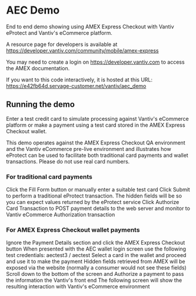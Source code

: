 # AEC Demo
End to end demo showing using AMEX Express Checkout with Vantiv eProtect and Vantiv's eCommerce platform.

A resource page for developers is available at https://developer.vantiv.com/community/mobile/amex-express

You may need to create a login on https://developer.vantiv.com to access the AMEX documentation.

If you want to this code interactively, it is hosted at this URL: https://e42fb64d.servage-customer.net/vantiv/aec_demo

## Running the demo

Enter a test credit card to simulate processing against Vantiv's eCommerce platform or make a payment using a test card stored in the AMEX Express Checkout wallet.

This demo operates against the AMEX Express Checkout QA environment and the Vantiv eCommerce pre-live environment and illustrates how eProtect can be used to facilitate both traditional card payments and wallet transactions. Please do not use real card numbers.

### For traditional card payments
Click the Fill Form button or manually enter a suitable test card
Click Submit to perform a traditional eProtect transaction. The hidden fields will be so you can expect values returned by the eProtect service
Click Authorize Card Transaction to POST payment details to the web server and monitor to Vantiv eCommerce Authorization transaction

### For AMEX Express Checkout wallet payments
Ignore the Payment Details section and click the AMEX Express Checkout button
When presented with the AEC wallet login screen use the following test credentials: aectest3 / aectest
Select a card in the wallet and proceed and use it to make the payment
Hidden fields retrieved from AMEX will be exposed via the website (normally a consumer would not see these fields)
Scroll down to the bottom of the screen and Authorize a payment to pass the information the Vantiv's front end
The following screen will show the resulting interaction with Vantiv's eCommerce environment
